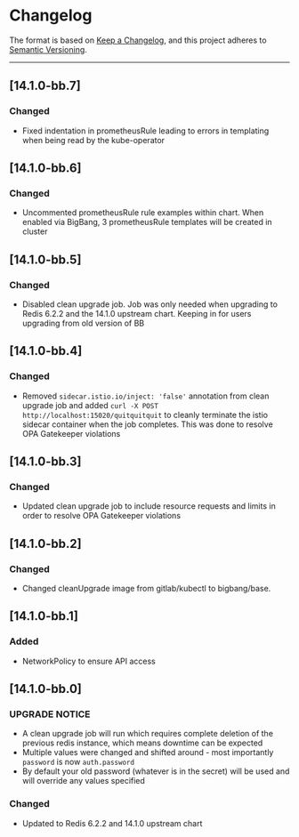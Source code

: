 # Changelog

The format is based on [Keep a Changelog](https://keepachangelog.com/en/1.0.0/), and this project adheres to [Semantic Versioning](https://semver.org/spec/v2.0.0.html).

---

## [14.1.0-bb.7]
### Changed
- Fixed indentation in prometheusRule leading to errors in templating when being read by the kube-operator

## [14.1.0-bb.6]
### Changed
- Uncommented prometheusRule rule examples within chart. When enabled via BigBang, 3 prometheusRule templates will be created in cluster

## [14.1.0-bb.5]
### Changed
- Disabled clean upgrade job. Job was only needed when upgrading to Redis 6.2.2 and the 14.1.0 upstream chart. Keeping in for users upgrading from old version of BB

## [14.1.0-bb.4]
### Changed
- Removed `sidecar.istio.io/inject: 'false'` annotation from clean upgrade job and added `curl -X POST http://localhost:15020/quitquitquit` to cleanly terminate the istio sidecar container when the job completes. This was done to resolve OPA Gatekeeper violations

## [14.1.0-bb.3]
### Changed
- Updated clean upgrade job to include resource requests and limits in order to resolve OPA Gatekeeper violations

## [14.1.0-bb.2]
### Changed
- Changed cleanUpgrade image from gitlab/kubectl to bigbang/base.

## [14.1.0-bb.1]
### Added
- NetworkPolicy to ensure API access

## [14.1.0-bb.0]
### UPGRADE NOTICE
- A clean upgrade job will run which requires complete deletion of the previous redis instance, which means downtime can be expected
- Multiple values were changed and shifted around - most importantly `password` is now `auth.password`
- By default your old password (whatever is in the secret) will be used and will override any values specified
### Changed
- Updated to Redis 6.2.2 and 14.1.0 upstream chart
